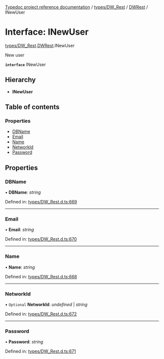 [Typedoc project reference documentation](../README.md) / [types/DW_Rest](../modules/types_dw_rest.md) / [DWRest](../modules/types_dw_rest.dwrest.md) / INewUser

# Interface: INewUser

[types/DW_Rest](../modules/types_dw_rest.md).[DWRest](../modules/types_dw_rest.dwrest.md).INewUser

New user

**`interface`** INewUser

## Hierarchy

* **INewUser**

## Table of contents

### Properties

- [DBName](types_dw_rest.dwrest.inewuser.md#dbname)
- [Email](types_dw_rest.dwrest.inewuser.md#email)
- [Name](types_dw_rest.dwrest.inewuser.md#name)
- [NetworkId](types_dw_rest.dwrest.inewuser.md#networkid)
- [Password](types_dw_rest.dwrest.inewuser.md#password)

## Properties

### DBName

• **DBName**: *string*

Defined in: [types/DW_Rest.d.ts:669](https://github.com/DocuWare/REST-Sample-TS/blob/6f07cff/src/types/DW_Rest.d.ts#L669)

___

### Email

• **Email**: *string*

Defined in: [types/DW_Rest.d.ts:670](https://github.com/DocuWare/REST-Sample-TS/blob/6f07cff/src/types/DW_Rest.d.ts#L670)

___

### Name

• **Name**: *string*

Defined in: [types/DW_Rest.d.ts:668](https://github.com/DocuWare/REST-Sample-TS/blob/6f07cff/src/types/DW_Rest.d.ts#L668)

___

### NetworkId

• `Optional` **NetworkId**: *undefined* \| *string*

Defined in: [types/DW_Rest.d.ts:672](https://github.com/DocuWare/REST-Sample-TS/blob/6f07cff/src/types/DW_Rest.d.ts#L672)

___

### Password

• **Password**: *string*

Defined in: [types/DW_Rest.d.ts:671](https://github.com/DocuWare/REST-Sample-TS/blob/6f07cff/src/types/DW_Rest.d.ts#L671)
